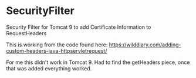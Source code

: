 # SecurityFilter
Security Filter for Tomcat 9 to add Certificate Information to RequestHeaders

This is working from the code found here:  https://wilddiary.com/adding-custom-headers-java-httpservletrequest/

For me this didn't work in Tomcat 9.  Had to find the getHeaders piece, once that was added everything worked.
